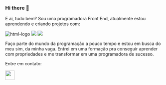 ### Hi there 👋

E ai, tudo bem? Sou uma programadora Front End, atualmente estou aprendendo e criando projetos com:

<img src="https://img.shields.io/badge/HTML5-E34F26?style=for-the-badge&logo=html5&logoColor=white" alt="html-logo">

<img src="https://img.shields.io/badge/JavaScript-323330?style=for-the-badge&logo=javascript&logoColor=F7DF1E">

<img src="https://img.shields.io/badge/React-20232A?style=for-the-badge&logo=react&logoColor=61DAFB">

Faço parte do mundo da programação a pouco tempo e estou em busca do meu sim, da minha vaga.
Entrei em uma formação pra conseguir aprender com propriedades e me transformar em uma programadora de sucesso.

Entre em contato:

<img src="https://cdn-icons-png.flaticon.com/512/87/87390.png" width="30" height="30">
<a rhef"https://www.instagram.com/agarotadocodigo/">


